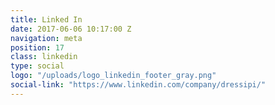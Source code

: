 ```yaml
---
title: Linked In
date: 2017-06-06 10:17:00 Z
navigation: meta
position: 17
class: linkedin
type: social
logo: "/uploads/logo_linkedin_footer_gray.png"
social-link: "https://www.linkedin.com/company/dressipi/"
---
```

